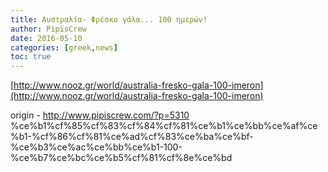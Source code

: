 ```yaml
---
title: Αυστραλία- Φρέσκο γάλα... 100 ημερών!
author: PipisCrew
date: 2016-05-10
categories: [greek,news]
toc: true
---
```


[http://www.nooz.gr/world/australia-fresko-gala-100-imeron](http://www.nooz.gr/world/australia-fresko-gala-100-imeron)

origin - http://www.pipiscrew.com/?p=5310 %ce%b1%cf%85%cf%83%cf%84%cf%81%ce%b1%ce%bb%ce%af%ce%b1-%cf%86%cf%81%ce%ad%cf%83%ce%ba%ce%bf-%ce%b3%ce%ac%ce%bb%ce%b1-100-%ce%b7%ce%bc%ce%b5%cf%81%cf%8e%ce%bd